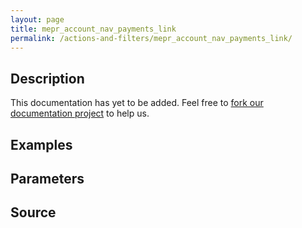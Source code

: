 ```yaml
---
layout: page
title: mepr_account_nav_payments_link
permalink: /actions-and-filters/mepr_account_nav_payments_link/
---
```


## Description

This documentation has yet to be added. Feel free to [fork our documentation project](https://github.com/caseproof/memberpress-docs) to help us.

## Examples


## Parameters


## Source

